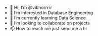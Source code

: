 - 👋 Hi, I’m @vibhorrrrr
- 👀 I’m interested in Database Engineering 
- 🌱 I’m currently learning Data Science
- 💞️ I’m looking to collaborate on projects
- 📫 How to reach me just send me a hi

<!---
vibhorrrrr/vibhorrrrr is a ✨ special ✨ repository because its `README.md` (this file) appears on your GitHub profile.
You can click the Preview link to take a look at your changes.
--->
